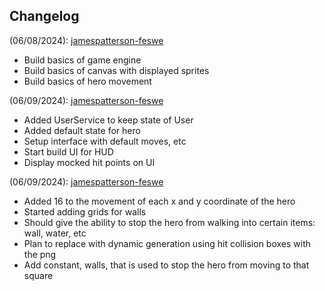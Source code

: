 ## Changelog

(06/08/2024): [jamespatterson-feswe](https://www.linkedin.com/in/james-earl-patterson/)

- Build basics of game engine
- Build basics of canvas with displayed sprites
- Build basics of hero movement

(06/09/2024): [jamespatterson-feswe](https://www.linkedin.com/in/james-earl-patterson/)

- Added UserService to keep state of User
- Added default state for hero
- Setup interface with default moves, etc
- Start build UI for HUD
- Display mocked hit points on UI

(06/09/2024): [jamespatterson-feswe](https://www.linkedin.com/in/james-earl-patterson/)

- Added 16 to the movement of each x and y coordinate of the hero
- Started adding grids for walls
- Should give the ability to stop the hero from walking into certain items: wall, water, etc
- Plan to replace with dynamic generation using hit collision boxes with the png
- Add constant, walls, that is used to stop the hero from moving to that square
